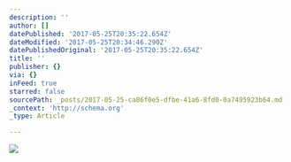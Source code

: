 ```yaml
---
description: ''
author: []
datePublished: '2017-05-25T20:35:22.654Z'
dateModified: '2017-05-25T20:34:46.290Z'
datePublishedOriginal: '2017-05-25T20:35:22.654Z'
title: ''
publisher: {}
via: {}
inFeed: true
starred: false
sourcePath: _posts/2017-05-25-ca86f0e5-dfbe-41a6-8fd0-0a7495923b64.md
_context: 'http://schema.org'
_type: Article

---
```

![](https://the-grid-user-content.s3-us-west-2.amazonaws.com/bb3d60b2-1c81-41d2-96e3-f0f14e371818.jpg)